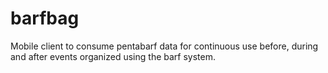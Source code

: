 barfbag
=======

Mobile client to consume pentabarf data for continuous use before, during and after events organized using the barf system.
